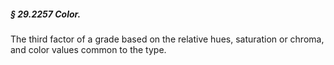 ##### § 29.2257 Color. #####

The third factor of a grade based on the relative hues, saturation or chroma, and color values common to the type.